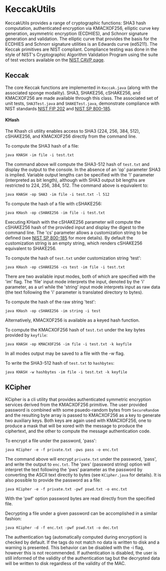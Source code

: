 # KeccakUtils

KeccakUtils provides a range of cryptographic functions: SHA3 hash computation, authenticated encryption via KMACXOF256, elliptic curve key generation, asymmetric encryption (ECDHIES), and Schnorr signature generation and validation. The elliptic curve that provides the basis for the ECDHIES and Schnorr signature utilities is an Edwards curve (ed5211). The Keccak primitives are NIST compliant. Compliance testing was done in the style of NIST's Cryptographic Algorithm Validation Program using the suite of test vectors available on the [NIST CAVP page](https://csrc.nist.gov/Projects/cryptographic-algorithm-validation-program/Secure-Hashing).

## Keccak
The core Keccak functions are implemented in ```Keccak.java``` (along with the associated sponge modality). SHA3, SHAKE256, cSHAKE256, and KMACXOF256 are made available through this class. The associated set of unit tests, ```SHA3Test.java``` and ```SHAKETest.java```, demonstrate compliance with NIST standards [NIST FIP 202](https://nvlpubs.nist.gov/nistpubs/FIPS/NIST.FIPS.202.pdf) and [NIST SP 800-185](https://nvlpubs.nist.gov/nistpubs/SpecialPublications/NIST.SP.800-185.pdf).

#### KHash
The Khash cli utility enables access to SHA3 (224, 256, 384, 512), cSHAKE256, and KMACXOF256 directly from the command line.

To compute the SHA3 hash of a file:

```aidl
java KHASH -im file -i test.txt
```
The command above will compute the SHA3-512 hash of ```test.txt``` and display the output to the console. In the absence of an 'op' parameter SHA3 is implied. Variable output lengths can be specified with the 'l' parameter (interpreted as bit length), although with SHA3 output bit lengths are restricted to 224, 256, 384, 512. The command above is equivalent to:

```aidl
java KHASH -op SHA3 -im file -i test.txt -l 512
```

To compute the hash of a file with cSHAKE256:
```aidl
java KHash -op cSHAKE256 -im file -i test.txt 
```
Executing KHash with the cSHAKE256 parameter will compute the cSHAKE256 hash of the provided input and display the digest to the command line. The 'cs' parameter allows a customization string to be defined (see [NIST SP 800-185](https://nvlpubs.nist.gov/nistpubs/SpecialPublications/NIST.SP.800-185.pdf) for more details). By default the customization string is an empty string, which renders cSHAKE256 equivalent to SHAKE256.

To compute the hash of ```test.txt``` under customization string 'test':
```aidl
java KHash -op cSHAKE256 -cs test -im file -i test.txt 
```

There are two available input modes, both of which are specified with the 'im' flag. The 'file' input mode interprets the input, denoted by the 'i' parameter, as a url while the 'string' input mode interprets input as raw data (the text following the 'i' parameter is translated directory to bytes). 

To compute the hash of the raw string 'test':
```aidl
java KHash -op cSHAKE256 -im string -i test
``` 

Alternatively, KMACXOF256 is available as a keyed hash function. 

To compute the KMACXOF256 hash of ```test.txt``` under the key bytes provided by ```keyfile```:
```aidl
java KHASH -op KMACXOF256 -im file -i test.txt -k keyfile 
```

In all modes output may be saved to a file with the -w flag. 

To write the SHA3-512 hash of ```test.txt``` to ```hashbytes```:
```aidl
java KHASH -w hashbytes -im file -i test.txt -k keyfile
```

## KCipher
KCipher is a cli utility that provides authenticated symmetric encryption services derived from the KMACXOF256 primitive. The user provided password is combined with some psuedo-random bytes from ```SecureRandom``` and the resulting byte array is passed to KMACXOF256 as a key to generate two auxiliary keys. Both keys are again used with KMACXOF256, one to produce a mask that will be xored with the message to produce the ciphertext, and the other to compute the message authentication code. 

To encrypt a file under the password, 'pass':
```aidl
java KCipher -e -f private.txt -pws pass -o enc.txt 
```

The command above will encrypt ```private.txt``` under the password, 'pass', and write the output to ```enc.txt```. The 'pws' (password string) option will interpret the text following the 'pws' parameter as the password by converting the ASCII text directly to bytes (see ```KCipher.java``` for details). It is also possible to provide the password as a file:

```aidl
java KCipher -e -f private.txt -pwf pswd.txt -o enc.txt
```
With the 'pwf' option password bytes are read directly from the specified file. 

Decrypting a file under a given password can be accomplished in a similar fashion:
```aidl
java KCipher -d -f enc.txt -pwf pswd.txt -o dec.txt
```

The authentication tag (automatically computed during encryption) is checked by default. If the tags do not match no data is written to disk and a warning is presented. This behavior can be disabled with the -i flag, however this is not recommended. If authentication is disabled, the user is still informed of the validity of the authentication tag but the decrypted data will be written to disk regardless of the validity of the MAC.
